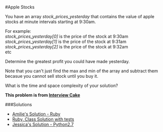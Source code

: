 #Apple Stocks

You have an array *stock_prices_yesterday* that contains the value of apple stocks at minute intervals starting at 9:30am.    

For example:    
  *stock_prices_yesterday[0]* is the price of the stock at 9:30am     
  *stock_prices_yesterday[1]* is the price of the stock at 9:31am   
  *stock_prices_yesterday[2]* is the price of the stock at 9:32am   
  etc

Determine the greatest profit you could have made yesterday. 

Note that you can't just find the max and min of the array and subtract them becasue you cannot sell stock until you buy it. 

What is the time and space complexity of your solution?

**This problem is from [Interview Cake](https://www.interviewcake.com/)**

###Solutions
- [Amilie's Solution - Ruby](https://github.com/adowns01/Intro-to-Whiteboarding-DBC/blob/master/solutions/apple_stock_amelia.rb)
- [Ruby, Class Solution with tests ](https://github.com/tmartyny/Intro-to-Whiteboarding-DBC/blob/master/solutions/apple_stocks_martyny.rb)
- [Jessica's Solution - Python2.7](https://github.com/chatasweetie/whiteboarding-and-coding-problems/blob/master/questions/apple_stocks/solution/apple_stocks.py)